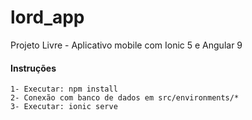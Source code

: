 # lord_app

Projeto Livre - Aplicativo mobile com Ionic 5 e Angular 9

#### Instruções
    1- Executar: npm install
    2- Conexão com banco de dados em src/environments/*
    3- Executar: ionic serve
